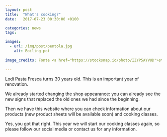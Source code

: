 ```yaml
---
layout: post
title:  "What's cooking?"
date:   2017-07-23 00:30:00 +0100

categories: news
tags: 

images:
  - url: /img/post/pentola.jpg
    alt: Boiling pot
   
image_credits: Fonte <a href="https://stocksnap.io/photo/IZYP5AYVUD">stocksnap.io</a>
 
---
```

Lodi Pasta Fresca turns 30 years old. This is an important year of renovation. 

We already started changing the shop appearance: you can already see the new signs that replaced the old ones we had since the beginning.
<!--continua-->

Then we have this website where you can check information about our products (new product sheets will be available soon) and cooking classes.

Yes, you got that right. This year we will start our cooking classes again, so please follow our social media or contact us for any information.